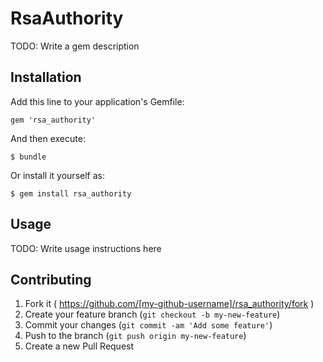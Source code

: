 # RsaAuthority

TODO: Write a gem description

## Installation

Add this line to your application's Gemfile:

    gem 'rsa_authority'

And then execute:

    $ bundle

Or install it yourself as:

    $ gem install rsa_authority

## Usage

TODO: Write usage instructions here

## Contributing

1. Fork it ( https://github.com/[my-github-username]/rsa_authority/fork )
2. Create your feature branch (`git checkout -b my-new-feature`)
3. Commit your changes (`git commit -am 'Add some feature'`)
4. Push to the branch (`git push origin my-new-feature`)
5. Create a new Pull Request
